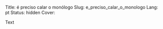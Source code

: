 Title: é preciso calar o monólogo
Slug: e_preciso_calar_o_monologo
Lang: pt
Status: hidden
Cover: 

Text